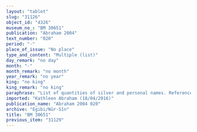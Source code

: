 ```yaml
---
layout: "tablet"
slug: "31126"
object_id: "4326"
museum_no_: "BM 30651"
publication: "Abraham 2004"
text_number: "020"
period: "-"
place_of_issue: "No place"
type_and_content: "Multiple (list)"
day_remark: "no day"
month: "-"
month_remark: "no month"
year_remark: "no year"
king: "no king"
king_remark: "no king"
paraphrase: "List of quantities of silver and personal names. Reference to a City Governor and persons known from texts in the Egibi archive.<br /> x+1 minas of white silver from <strong>A</strong> of the house of the Babylonian(s) (<em>&scaron;a bīt mār bābili</em>)<br /> 2 minas of white silver from <strong>B</strong> and <strong>C</strong> at the Upper New Canal (<em>nāru e&scaron;&scaron;u el&ucirc;</em>)<br /> 2 minas of white silver from <strong>D</strong> in &Scaron;abīlu.<br /> 1 1/2 minas of white silver from <strong>E</strong>.<br /> x+1/2 minas of white silver: <strong>F</strong> from <strong>G</strong> in &Scaron;abīlu.<br /> x minas 5 shekels of white silver: <strong>H</strong> [...].[...]<br /> [...] shekels of white silver [(which ...) as proxy for (<em>na&scaron;partu</em>) the Governor (<em>&scaron;ākin ṭēmi</em>), <strong>J</strong>, the Governor&#39;s servant (<em>ardu</em>), in the presence of (<em>ina u&scaron;uzzi</em>) <strong>K</strong> and <strong>L</strong>.<br /> <br /> <strong>A</strong>=Bēl-iddin;&nbsp;<strong>B</strong>=Nab&ucirc;-ittannu;&nbsp;<strong>C</strong>=Libluṭ;&nbsp;<strong>D</strong>=Aplaya;&nbsp;<strong>E</strong>=Marduk//Pahāru;&nbsp;<strong>F</strong>=Nidinti-Bēl-damqat;&nbsp;<br /> <strong>G</strong>=Ha&scaron;daya;&nbsp;<strong>H</strong>=Nidinti-Bēl-damqat;&nbsp;<strong>I</strong>=Zababa-&scaron;umu-iddin;&nbsp;<strong>J</strong>=Arad-Bunene;&nbsp;<strong>K</strong>=Napi&scaron;tu;&nbsp;<strong>L</strong>=Bān&ucirc;nu"
imported: "Kathleen Abraham (18/04/2016)"
publication_name: "Abraham 2004 020"
archive: "Egibi/Nūr-Sîn"
title: "BM 30651"
previous_item: "31129"
---
```

